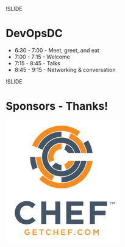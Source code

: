 !SLIDE
# DevOpsDC #

* 6:30 - 7:00 - Meet, greet, and eat
* 7:00 - 7:15 - Welcome
* 7:15 - 8:45 - Talks
* 8:45 - 9:15 - Networking & conversation

!SLIDE
# Sponsors - Thanks! #


![Chef](../images/Chef_Vertical_Website_Reg.png)
